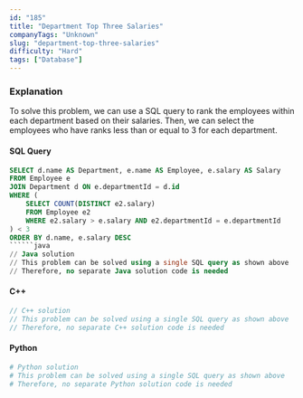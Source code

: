 ```yaml
---
id: "185"
title: "Department Top Three Salaries"
companyTags: "Unknown"
slug: "department-top-three-salaries"
difficulty: "Hard"
tags: ["Database"]
---
```


### Explanation
To solve this problem, we can use a SQL query to rank the employees within each department based on their salaries. Then, we can select the employees who have ranks less than or equal to 3 for each department.
#### SQL Query
```sql
SELECT d.name AS Department, e.name AS Employee, e.salary AS Salary
FROM Employee e
JOIN Department d ON e.departmentId = d.id
WHERE (
    SELECT COUNT(DISTINCT e2.salary) 
    FROM Employee e2 
    WHERE e2.salary > e.salary AND e2.departmentId = e.departmentId
) < 3
ORDER BY d.name, e.salary DESC
``````java
// Java solution
// This problem can be solved using a single SQL query as shown above
// Therefore, no separate Java solution code is needed
```

#### C++
```cpp
// C++ solution
// This problem can be solved using a single SQL query as shown above
// Therefore, no separate C++ solution code is needed
```

#### Python
```python
# Python solution
# This problem can be solved using a single SQL query as shown above
# Therefore, no separate Python solution code is needed
```